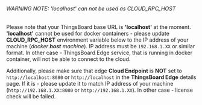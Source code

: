 ###### WARNING NOTE: 'localhost' can not be used as CLOUD_RPC_HOST

Please note that your ThingsBoard base URL is **'localhost'** at the moment. **'localhost'** cannot be used for docker containers - please update **CLOUD_RPC_HOST** environment variable below to the IP address of your machine (*docker **host** machine*). IP address must be `192.168.1.XX` or similar format. In other case - ThingsBoard Edge service, that is running in docker container, will not be able to connect to the cloud.

Additionally, please make sure that edge **Cloud Endpoint** is **NOT** set to `http://localhost:8080` or `http://localhost` in the **ThingsBoard Edge** details page. If it is - please update it to match IP address of your machine (`http://192.168.1.XX:8080` or `http://192.168.1.XX`). In other case - license check will be failed.